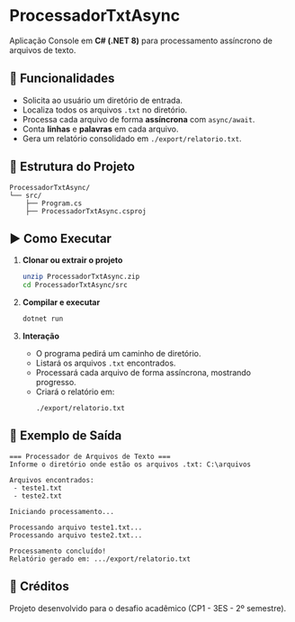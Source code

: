 # ProcessadorTxtAsync

Aplicação Console em **C# (.NET 8)** para processamento assíncrono de arquivos de texto.

## 📌 Funcionalidades
- Solicita ao usuário um diretório de entrada.
- Localiza todos os arquivos `.txt` no diretório.
- Processa cada arquivo de forma **assíncrona** com `async/await`.
- Conta **linhas** e **palavras** em cada arquivo.
- Gera um relatório consolidado em `./export/relatorio.txt`.

## 📂 Estrutura do Projeto
```
ProcessadorTxtAsync/
└── src/
    ├── Program.cs
    ├── ProcessadorTxtAsync.csproj
```

## ▶️ Como Executar

1. **Clonar ou extrair o projeto**
   ```bash
   unzip ProcessadorTxtAsync.zip
   cd ProcessadorTxtAsync/src
   ```

2. **Compilar e executar**
   ```bash
   dotnet run
   ```

3. **Interação**
   - O programa pedirá um caminho de diretório.
   - Listará os arquivos `.txt` encontrados.
   - Processará cada arquivo de forma assíncrona, mostrando progresso.
   - Criará o relatório em:
     ```
     ./export/relatorio.txt
     ```

## 📄 Exemplo de Saída
```
=== Processador de Arquivos de Texto ===
Informe o diretório onde estão os arquivos .txt: C:\arquivos

Arquivos encontrados:
 - teste1.txt
 - teste2.txt

Iniciando processamento...

Processando arquivo teste1.txt...
Processando arquivo teste2.txt...

Processamento concluído!
Relatório gerado em: .../export/relatorio.txt
```

## 👥 Créditos
Projeto desenvolvido para o desafio acadêmico (CP1 - 3ES - 2º semestre).

